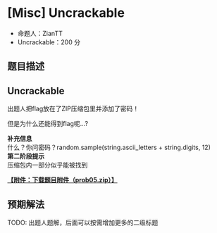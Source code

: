 # [Misc] Uncrackable

- 命题人：ZianTT
- Uncrackable：200 分

## 题目描述

<h2>Uncrackable</h2>
<p>出题人把flag放在了ZIP压缩包里并添加了密码！</p>
<p>但是为什么还能得到flag呢...?</p>
<div class="well">
<strong>补充信息</strong>
<br>
什么？你问密码？random.sample(string.ascii_letters + string.digits, 12)
</div>

<div class="well"><strong>第二阶段提示</strong><br>
压缩包内一部分似乎能被找到
<div>

**[【附件：下载题目附件（prob05.zip）】](attachment/prob05.zip)**

## 预期解法

TODO: 出题人题解，后面可以按需增加更多的二级标题